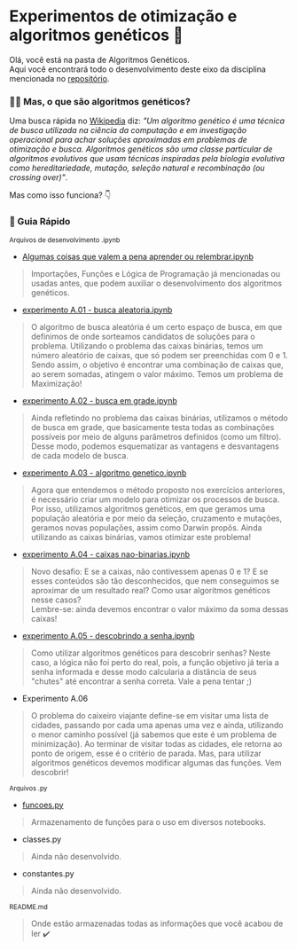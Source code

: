 # Experimentos de otimização e algoritmos genéticos 🧬

Olá, você está na pasta de Algoritmos Genéticos.  
Aqui você encontrará todo o desenvolvimento deste eixo da disciplina mencionada no [repositório](https://github.com/AnaLoponi/redes).

### 👩‍💻 Mas, o que são algoritmos genéticos? 
Uma busca rápida no [Wikipedia](https://pt.wikipedia.org/wiki/Algoritmo_gen%C3%A9tico) diz: _"Um algoritmo genético é uma técnica de busca utilizada na ciência da computação e em investigação operacional para achar soluções aproximadas em problemas de otimização e busca. Algoritmos genéticos são uma classe particular de algoritmos evolutivos que usam técnicas inspiradas pela biologia evolutiva como hereditariedade, mutação, seleção natural e recombinação (ou crossing over)"_.

Mas como isso funciona? 👇

### 📓 Guia Rápido
<sub> Arquivos de desenvolvimento .ipynb </sub>

* [Algumas coisas que valem a pena aprender ou relembrar.ipynb](https://github.com/AnaLoponi/redes/blob/main/AlgoritmosGeneticos/Algumas%20coisas%20que%20valem%20a%20pena%20aprender%20ou%20relembrar.ipynb)
> Importações, Funções e Lógica de Programação já mencionadas ou usadas antes, que podem auxiliar o desenvolvimento dos algoritmos genéticos.

* [experimento A.01 - busca aleatoria.ipynb](https://github.com/AnaLoponi/redes/blob/main/AlgoritmosGeneticos/experimento%20A.01%20-%20busca%20aleatoria.ipynb)
> O algoritmo de busca aleatória é um certo espaço de busca, em que definimos de onde sorteamos candidatos de soluções para o problema.
Utilizando o problema das caixas binárias, temos um número aleatório de caixas, que só podem ser preenchidas com 0 e 1. Sendo assim, o objetivo é encontrar uma combinação de caixas que, ao serem somadas, atingem o valor máximo. Temos um problema de Maximização! 

* [experimento A.02 - busca em grade.ipynb](https://github.com/AnaLoponi/redes/blob/main/AlgoritmosGeneticos/experimento%20A.02%20-%20busca%20em%20grade.ipynb)
> Ainda refletindo no problema das caixas binárias, utilizamos o método de busca em grade, que basicamente testa todas as combinações possíveis por meio de alguns parâmetros definidos (como um filtro).
Desse modo, podemos esquematizar as vantagens e desvantagens de cada modelo de busca.

* [experimento A.03 - algoritmo genetico.ipynb](https://github.com/AnaLoponi/redes/blob/main/AlgoritmosGeneticos/experimento%20A.03%20-%20algoritmo%20genetico.ipynb)
> Agora que entendemos o método proposto nos exercícios anteriores, é necessário criar um modelo para otimizar os processos de busca. Por isso, utilizamos algoritmos genéticos, em que geramos uma população aleatória e por meio da seleção, cruzamento e mutações, geramos novas populações, assim como Darwin propôs.
Ainda utilizando as caixas binárias, vamos otimizar este problema!

* [experimento A.04 - caixas nao-binarias.ipynb](https://github.com/AnaLoponi/redes/blob/main/AlgoritmosGeneticos/experimento%20A.04%20-%20caixas%20nao-binarias.ipynb)
> Novo desafio: E se a caixas, não contivessem apenas 0 e 1? E se esses conteúdos são tão desconhecidos, que nem conseguimos se aproximar de um resultado real? Como usar algoritmos genéticos nesse casos?  
Lembre-se: ainda devemos encontrar o valor máximo da soma dessas caixas!

* [experimento A.05 - descobrindo a senha.ipynb](https://github.com/AnaLoponi/redes/blob/main/AlgoritmosGeneticos/experimento%20A.05%20-%20descobrindo%20a%20senha.ipynb)
> Como utilizar algoritmos genéticos para descobrir senhas? Neste caso, a lógica não foi perto do real, pois, a função objetivo já teria a senha informada e desse modo calcularia a distância de seus "chutes" até encontrar a senha correta. Vale a pena tentar ;)

* Experimento A.06
> O problema do caixeiro viajante define-se em visitar uma lista de cidades, passando por cada uma apenas uma vez e ainda, utilizando o menor caminho possível (já sabemos que este é um problema de minimização). Ao terminar de visitar todas as cidades, ele retorna ao ponto de origem, esse é o critério de parada. Mas, para utilizar algoritmos genéticos devemos modificar algumas das funções. Vem descobrir!

<sub> Arquivos .py </sub>
* [funcoes.py](https://github.com/AnaLoponi/redes/blob/main/AlgoritmosGeneticos/funcoes.py)
> Armazenamento de funções para o uso em diversos notebooks.

* classes.py
> Ainda não desenvolvido.

* constantes.py
> Ainda não desenvolvido.

<sub> README.md </sub>
> Onde estão armazenadas todas as informações que você acabou de ler ✔️
